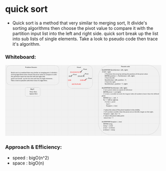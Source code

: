 # quick sort
- Quick sort is a method that very similar to merging sort, It divide's 
sorting algorithms then choose the pivot value to compare it with the partition input list into the left and right side.
quick sort break  up the list into sub lists of single elements.
Take a look to pseudo code then trace it's algorithm.

### Whiteboard:
![](quick_sort.PNG)

### Approach & Efficiency:
- speed : bigO(n^2)
- space : bigO(n)